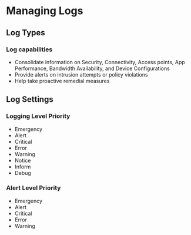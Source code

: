 # Managing Logs

## Log Types

### Log capabilities

- Consolidate information on Security, Connectivity, Access points, App Performance, Bandwidth Availability, and Device Configurations
- Provide alerts on intrusion attempts or policy violations
- Help take proactive remedial measures

## Log Settings

### Logging Level Priority

- Emergency
- Alert
- Critical
- Error
- Warning
- Notice
- Inform
- Debug
  
### Alert Level Priority

- Emergency
- Alert
- Critical
- Error
- Warning
